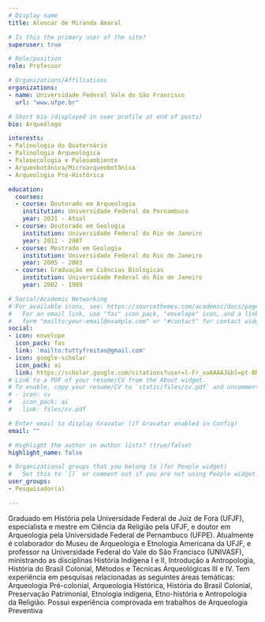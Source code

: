 ```yaml
---
# Display name
title: Alencar de Miranda Amaral

# Is this the primary user of the site?
superuser: true

# Role/position
role: Professor 

# Organizations/Affiliations
organizations:
- name: Universidade Federal Vale do São Francisco
  url: "www.ufpe.br"

# Short bio (displayed in user profile at end of posts)
bio: Arqueólogo

interests:
- Palinologia do Quaternário
- Palinologia Arqueológica
- Paleoecologia e Paleoambiente
- Arqueobotânica/Microarqueobotânica
- Arqueologia Pré-Histórica

education:
  courses:
  - course: Doutorado em Arqueologia
    institution: Universidade Federal de Pernambuco
    year: 2021 - Atual
  - course: Doutorado em Geologia
    institution: Universidade Federal do Rio de Janeiro
    year: 2011 - 2007
  - course: Mestrado em Geologia
    institution: Universidade Federal do Rio de Janeiro
    year: 2005 - 2003
  - course: Graduação em Ciências Biológicas
    institution: Universidade Federal do Rio de Janeiro
    year: 2002 - 1999

# Social/Academic Networking
# For available icons, see: https://sourcethemes.com/academic/docs/page-builder/#icons
#   For an email link, use "fas" icon pack, "envelope" icon, and a link in the
#   form "mailto:your-email@example.com" or "#contact" for contact widget.
social:
- icon: envelope
  icon_pack: fas
  link: 'mailto:tuttyfreitas@gmail.com'
- icon: google-scholar
  icon_pack: ai
  link: https://scholar.google.com/citations?user=l-Fr_xoAAAAJ&hl=pt-BR
# Link to a PDF of your resume/CV from the About widget.
# To enable, copy your resume/CV to `static/files/cv.pdf` and uncomment the lines below.
# - icon: cv
#   icon_pack: ai
#   link: files/cv.pdf

# Enter email to display Gravatar (if Gravatar enabled in Config)
email: ""

# Highlight the author in author lists? (true/false)
highlight_name: false

# Organizational groups that you belong to (for People widget)
#   Set this to `[]` or comment out if you are not using People widget.
user_groups:
- Pesquisador(a)

---
```


Graduado em História pela Universidade Federal de Juiz de Fora (UFJF), especialista e mestre em Ciência da Religião pela UFJF, e doutor em Arqueologia pela Universidade Federal de Pernambuco (UFPE). Atualmente é colaborador do Museu de Arqueologia e Etnologia Americana da UFJF, e professor na Universidade Federal do Vale do São Francisco (UNIVASF), ministrando as disciplinas História Indígena I e II, Introdução a Antropologia, História do Brasil Colonial, Métodos e Técnicas Arqueológicas III e IV. Tem experiência em pesquisas relacionadas as seguintes áreas temáticas: Arqueologia Pré-colonial, Arqueologia Histórica, História do Brasil Colonial, Preservação Patrimonial, Etnologia indígena, Etno-história e Antropologia da Religião. Possui experiência comprovada em trabalhos de Arqueologia Preventiva
